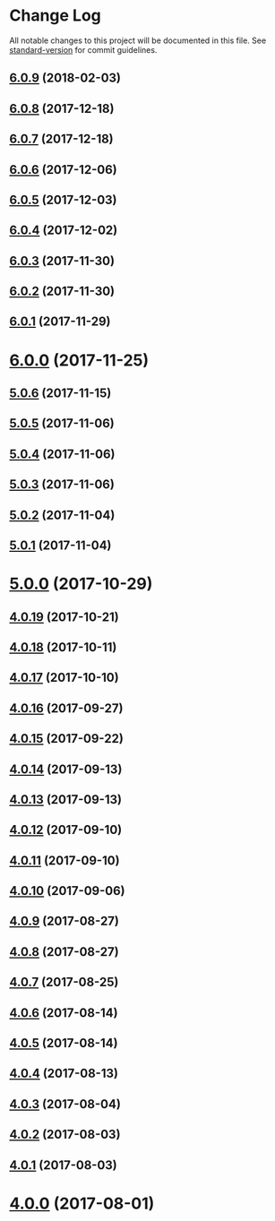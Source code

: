 # Change Log

All notable changes to this project will be documented in this file. See [standard-version](https://github.com/conventional-changelog/standard-version) for commit guidelines.

<a name="6.0.9"></a>
## [6.0.9](https://github.com/zerkalica/reactive-di/compare/v6.0.8...v6.0.9) (2018-02-03)



<a name="6.0.8"></a>
## [6.0.8](https://github.com/zerkalica/reactive-di/compare/v6.0.7...v6.0.8) (2017-12-18)



<a name="6.0.7"></a>
## [6.0.7](https://github.com/zerkalica/reactive-di/compare/v6.0.6...v6.0.7) (2017-12-18)



<a name="6.0.6"></a>
## [6.0.6](https://github.com/zerkalica/reactive-di/compare/v6.0.5...v6.0.6) (2017-12-06)



<a name="6.0.5"></a>
## [6.0.5](https://github.com/zerkalica/reactive-di/compare/v6.0.4...v6.0.5) (2017-12-03)



<a name="6.0.4"></a>
## [6.0.4](https://github.com/zerkalica/reactive-di/compare/v6.0.3...v6.0.4) (2017-12-02)



<a name="6.0.3"></a>
## [6.0.3](https://github.com/zerkalica/reactive-di/compare/v6.0.2...v6.0.3) (2017-11-30)



<a name="6.0.2"></a>
## [6.0.2](https://github.com/zerkalica/reactive-di/compare/v6.0.1...v6.0.2) (2017-11-30)



<a name="6.0.1"></a>
## [6.0.1](https://github.com/zerkalica/reactive-di/compare/v6.0.0...v6.0.1) (2017-11-29)



<a name="6.0.0"></a>
# [6.0.0](https://github.com/zerkalica/reactive-di/compare/v5.0.6...v6.0.0) (2017-11-25)



<a name="5.0.6"></a>
## [5.0.6](https://github.com/zerkalica/reactive-di/compare/v5.0.5...v5.0.6) (2017-11-15)



<a name="5.0.5"></a>
## [5.0.5](https://github.com/zerkalica/reactive-di/compare/v5.0.4...v5.0.5) (2017-11-06)



<a name="5.0.4"></a>
## [5.0.4](https://github.com/zerkalica/reactive-di/compare/v5.0.3...v5.0.4) (2017-11-06)



<a name="5.0.3"></a>
## [5.0.3](https://github.com/zerkalica/reactive-di/compare/v5.0.2...v5.0.3) (2017-11-06)



<a name="5.0.2"></a>
## [5.0.2](https://github.com/zerkalica/reactive-di/compare/v5.0.1...v5.0.2) (2017-11-04)



<a name="5.0.1"></a>
## [5.0.1](https://github.com/zerkalica/reactive-di/compare/v5.0.0...v5.0.1) (2017-11-04)



<a name="5.0.0"></a>
# [5.0.0](https://github.com/zerkalica/reactive-di/compare/v4.0.19...v5.0.0) (2017-10-29)



<a name="4.0.19"></a>
## [4.0.19](https://github.com/zerkalica/reactive-di/compare/v4.0.18...v4.0.19) (2017-10-21)



<a name="4.0.18"></a>
## [4.0.18](https://github.com/zerkalica/reactive-di/compare/v4.0.17...v4.0.18) (2017-10-11)



<a name="4.0.17"></a>
## [4.0.17](https://github.com/zerkalica/reactive-di/compare/v4.0.16...v4.0.17) (2017-10-10)



<a name="4.0.16"></a>
## [4.0.16](https://github.com/zerkalica/reactive-di/compare/v4.0.15...v4.0.16) (2017-09-27)



<a name="4.0.15"></a>
## [4.0.15](https://github.com/zerkalica/reactive-di/compare/v4.0.14...v4.0.15) (2017-09-22)



<a name="4.0.14"></a>
## [4.0.14](https://github.com/zerkalica/reactive-di/compare/v4.0.13...v4.0.14) (2017-09-13)



<a name="4.0.13"></a>
## [4.0.13](https://github.com/zerkalica/reactive-di/compare/v4.0.12...v4.0.13) (2017-09-13)



<a name="4.0.12"></a>
## [4.0.12](https://github.com/zerkalica/reactive-di/compare/v4.0.11...v4.0.12) (2017-09-10)



<a name="4.0.11"></a>
## [4.0.11](https://github.com/zerkalica/reactive-di/compare/v4.0.10...v4.0.11) (2017-09-10)



<a name="4.0.10"></a>
## [4.0.10](https://github.com/zerkalica/reactive-di/compare/v4.0.9...v4.0.10) (2017-09-06)



<a name="4.0.9"></a>
## [4.0.9](https://github.com/zerkalica/reactive-di/compare/v4.0.8...v4.0.9) (2017-08-27)



<a name="4.0.8"></a>
## [4.0.8](https://github.com/zerkalica/reactive-di/compare/v4.0.7...v4.0.8) (2017-08-27)



<a name="4.0.7"></a>
## [4.0.7](https://github.com/zerkalica/reactive-di/compare/v4.0.6...v4.0.7) (2017-08-25)



<a name="4.0.6"></a>
## [4.0.6](https://github.com/zerkalica/reactive-di/compare/v4.0.5...v4.0.6) (2017-08-14)



<a name="4.0.5"></a>
## [4.0.5](https://github.com/zerkalica/reactive-di/compare/v4.0.4...v4.0.5) (2017-08-14)



<a name="4.0.4"></a>
## [4.0.4](https://github.com/zerkalica/reactive-di/compare/v4.0.3...v4.0.4) (2017-08-13)



<a name="4.0.3"></a>
## [4.0.3](https://github.com/zerkalica/reactive-di/compare/v4.0.2...v4.0.3) (2017-08-04)



<a name="4.0.2"></a>
## [4.0.2](https://github.com/zerkalica/reactive-di/compare/v4.0.1...v4.0.2) (2017-08-03)



<a name="4.0.1"></a>
## [4.0.1](https://github.com/zerkalica/reactive-di/compare/v4.0.0...v4.0.1) (2017-08-03)



<a name="4.0.0"></a>
# [4.0.0](https://github.com/zerkalica/reactive-di/compare/v3.2.0...v4.0.0) (2017-08-01)
